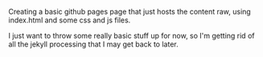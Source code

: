 Creating a basic github pages page that just hosts the content raw, using index.html and some css and js files.

I just want to throw some really basic stuff up for now, so I'm getting rid of all the jekyll processing that I may get back to later.
